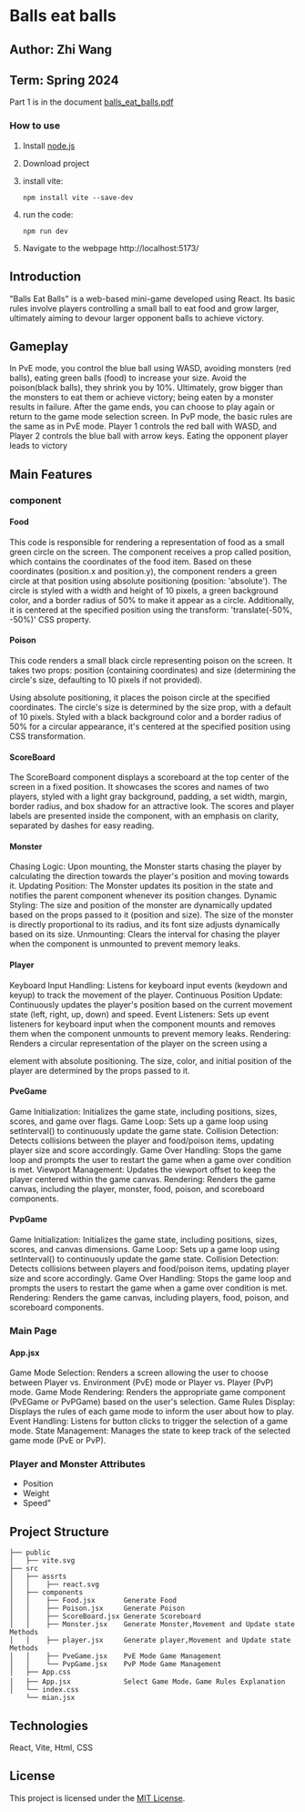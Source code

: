 # Balls eat balls

## Author: Zhi Wang

## Term: Spring 2024
Part 1 is in the document [balls_eat_balls.pdf](https://github.com/Piers-W/Balls_eat_balls/blob/main/Balls_eat_balls.pdf)

### How to use

1.  Install [node.js](https://nodejs.org/en)
2.  Download project
3.  install vite:
    
    ```plaintext
    npm install vite --save-dev
    ```
  
4.  run the code:
    
    ```plaintext
    npm run dev
    ```
5. Navigate to the webpage http://localhost:5173/

## Introduction

"Balls Eat Balls" is a web-based mini-game developed using React. Its basic rules involve players controlling a small ball to eat food and grow larger, ultimately aiming to devour larger opponent balls to achieve victory.

## Gameplay

In PvE mode, you control the blue ball using WASD, avoiding monsters (red balls), eating green balls (food) to increase your size. Avoid the poison(black balls), they shrink you by 10%. Ultimately, grow bigger than the monsters to eat them or achieve victory; being eaten by a monster results in failure. After the game ends, you can choose to play again or return to the game mode selection screen.
In PvP mode, the basic rules are the same as in PvE mode. Player 1 controls the red ball with WASD, and Player 2 controls the blue ball with arrow keys. Eating the opponent player leads to victory

## Main Features

### component
#### Food
This code is responsible for rendering a representation of food as a small green circle on the screen. The component receives a prop called position, which contains the coordinates of the food item. Based on these coordinates (position.x and position.y), the component renders a green circle at that position using absolute positioning (position: 'absolute'). The circle is styled with a width and height of 10 pixels, a green background color, and a border radius of 50% to make it appear as a circle. Additionally, it is centered at the specified position using the transform: 'translate(-50%, -50%)' CSS property.

#### Poison
This code renders a small black circle representing poison on the screen. It takes two props: position (containing coordinates) and size (determining the circle's size, defaulting to 10 pixels if not provided).

Using absolute positioning, it places the poison circle at the specified coordinates. The circle's size is determined by the size prop, with a default of 10 pixels. Styled with a black background color and a border radius of 50% for a circular appearance, it's centered at the specified position using CSS transformation.

#### ScoreBoard
The ScoreBoard component displays a scoreboard at the top center of the screen in a fixed position. It showcases the scores and names of two players, styled with a light gray background, padding, a set width, margin, border radius, and box shadow for an attractive look. The scores and player labels are presented inside the component, with an emphasis on clarity, separated by dashes for easy reading.

#### Monster
Chasing Logic: Upon mounting, the Monster starts chasing the player by calculating the direction towards the player's position and moving towards it.
Updating Position: The Monster updates its position in the state and notifies the parent component whenever its position changes.
Dynamic Styling: The size and position of the monster are dynamically updated based on the props passed to it (position and size). The size of the monster is directly proportional to its radius, and its font size adjusts dynamically based on its size.
Unmounting: Clears the interval for chasing the player when the component is unmounted to prevent memory leaks.

#### Player
Keyboard Input Handling: Listens for keyboard input events (keydown and keyup) to track the movement of the player.
Continuous Position Update: Continuously updates the player's position based on the current movement state (left, right, up, down) and speed.
Event Listeners: Sets up event listeners for keyboard input when the component mounts and removes them when the component unmounts to prevent memory leaks.
Rendering: Renders a circular representation of the player on the screen using a <div> element with absolute positioning. The size, color, and initial position of the player are determined by the props passed to it.

#### PveGame
Game Initialization: Initializes the game state, including positions, sizes, scores, and game over flags.
Game Loop: Sets up a game loop using setInterval() to continuously update the game state.
Collision Detection: Detects collisions between the player and food/poison items, updating player size and score accordingly.
Game Over Handling: Stops the game loop and prompts the user to restart the game when a game over condition is met.
Viewport Management: Updates the viewport offset to keep the player centered within the game canvas.
Rendering: Renders the game canvas, including the player, monster, food, poison, and scoreboard components.

#### PvpGame
Game Initialization: Initializes the game state, including positions, sizes, scores, and canvas dimensions.
Game Loop: Sets up a game loop using setInterval() to continuously update the game state.
Collision Detection: Detects collisions between players and food/poison items, updating player size and score accordingly.
Game Over Handling: Stops the game loop and prompts the users to restart the game when a game over condition is met.
Rendering: Renders the game canvas, including players, food, poison, and scoreboard components.

### Main Page
#### App.jsx
Game Mode Selection: Renders a screen allowing the user to choose between Player vs. Environment (PvE) mode or Player vs. Player (PvP) mode.
Game Mode Rendering: Renders the appropriate game component (PvEGame or PvPGame) based on the user's selection.
Game Rules Display: Displays the rules of each game mode to inform the user about how to play.
Event Handling: Listens for button clicks to trigger the selection of a game mode.
State Management: Manages the state to keep track of the selected game mode (PvE or PvP).


### Player and Monster Attributes

- Position
- Weight
- Speed"

## Project Structure

```
├── public
│   ├── vite.svg
├── src
│   ├── assrts
│   │    ├── react.svg
│   ├── components
│   │    ├── Food.jsx       Generate Food
│   │    ├── Poison.jsx     Generate Poison 
│   │    ├── ScoreBoard.jsx Generate Scoreboard
│   │    ├── Monster.jsx    Generate Monster,Movement and Update state Methods
│   │    ├── player.jsx     Generate player,Movement and Update state Methods
│   │    ├── PveGame.jsx    PvE Mode Game Management
│   │    └── PvpGame.jsx    PvP Mode Game Management
│   ├── App.css
│   ├── App.jsx             Select Game Mode，Game Rules Explanation
│   └── index.css
    └── mian.jsx
```

## Technologies
React, Vite, Html, CSS

## License

This project is licensed under the [MIT License](https://github.com/Piers-W/Balls_eat_balls/blob/main/LICENSE).


